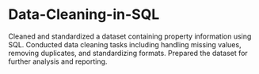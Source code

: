 # Data-Cleaning-in-SQL
Cleaned and standardized a dataset containing property information using SQL.
Conducted data cleaning tasks including handling missing values, removing duplicates, and standardizing formats.
Prepared the dataset for further analysis and reporting.
